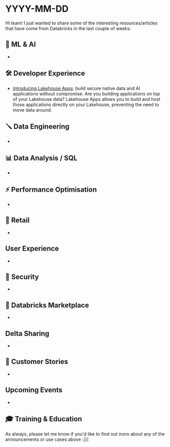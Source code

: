 # YYYY-MM-DD

Hi team! I just wanted to share some of the interesting resources/articles that have come from Databricks in the last couple of weeks:

## 🧠 ML & AI

- []()

## 🛠️ Developer Experience

- [Introducing Lakehouse Apps](https://www.databricks.com/blog/introducing-lakehouse-apps): build secure native data and AI applications without compromise. Are you building applications on top of your Lakehouse data? Lakehouse Apps allows you to build and host those applications directly on your Lakehouse, preventing the need to move data around.

## 🪛 Data Engineering

- []()

## 📊 Data Analysis / SQL

- []()

## ⚡️ Performance Optimisation

- []()

## 🛒 Retail

- []()

## User Experience

- []()

## 🔐 Security

- []()

## 🏪 Databricks Marketplace

- []()

## Delta Sharing

- []()

## 🥂 Customer Stories

- []()

## Upcoming Events

- []()

## 🎓 Training & Education

As always, please let me know if you'd like to find out more about any of the announcements or use cases above 👆🏽
